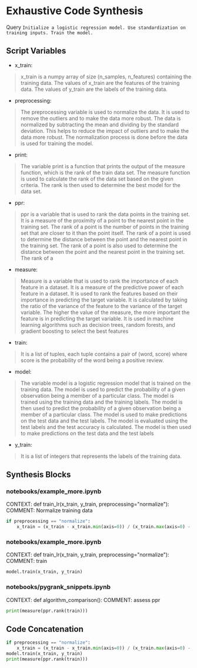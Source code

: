 # Exhaustive Code Synthesis
Query `Initialize a logistic regression model. Use standardization on training inputs. Train the model.`
## Script Variables
- x_train:<br>
>x_train is a numpy array of size (n_samples, n_features) containing the training data. The values of x_train are the features of the training data. The values of y_train are the labels of the training data.
- preprocessing:<br>
>The preprocessing variable is used to normalize the data. It is used to remove the outliers and to make the data more robust. The data is normalized by subtracting the mean and dividing by the standard deviation. This helps to reduce the impact of outliers and to make the data more robust. The normalization process is done before the data is used for training the model.
- print:<br>
>The variable print is a function that prints the output of the measure function, which is the rank of the train data set. The measure function is used to calculate the rank of the data set based on the given criteria. The rank is then used to determine the best model for the data set.
- ppr:<br>
>ppr is a variable that is used to rank the data points in the training set. It is a measure of the proximity of a point to the nearest point in the training set. The rank of a point is the number of points in the training set that are closer to it than the point itself. The rank of a point is used to determine the distance between the point and the nearest point in the training set. The rank of a point is also used to determine the distance between the point and the nearest point in the training set. The rank of a
- measure:<br>
>Measure is a variable that is used to rank the importance of each feature in a dataset. It is a measure of the predictive power of each feature in a dataset. It is used to rank the features based on their importance in predicting the target variable. It is calculated by taking the ratio of the variance of the feature to the variance of the target variable. The higher the value of the measure, the more important the feature is in predicting the target variable. It is used in machine learning algorithms such as decision trees, random forests, and gradient boosting to select the best features
- train:<br>
>It is a list of tuples, each tuple contains a pair of (word, score) where score is the probability of the word being a positive review.
- model:<br>
>The variable model is a logistic regression model that is trained on the training data. The model is used to predict the probability of a given observation being a member of a particular class. The model is trained using the training data and the training labels. The model is then used to predict the probability of a given observation being a member of a particular class. The model is used to make predictions on the test data and the test labels. The model is evaluated using the test labels and the test accuracy is calculated. The model is then used to make predictions on the test data and the test labels
- y_train:<br>
>It is a list of integers that represents the labels of the training data.
## Synthesis Blocks
### notebooks/example_more.ipynb
CONTEXT: def train_lr(x_train, y_train, preprocessing="normalize"): COMMENT: Normalize training data
```python
if preprocessing == "normalize":
    x_train = (x_train - x_train.min(axis=0)) / (x_train.max(axis=0) - x_train.min(axis=0))
```

### notebooks/example_more.ipynb
CONTEXT: def train_lr(x_train, y_train, preprocessing="normalize"): COMMENT: train
```python
model.train(x_train, y_train)
```

### notebooks/pygrank_snippets.ipynb
CONTEXT: def algorithm_comparison(): COMMENT: assess ppr
```python
print(measure(ppr.rank(train)))
```

## Code Concatenation
```python
if preprocessing == "normalize":
    x_train = (x_train - x_train.min(axis=0)) / (x_train.max(axis=0) - x_train.min(axis=0))
model.train(x_train, y_train)
print(measure(ppr.rank(train)))
```
